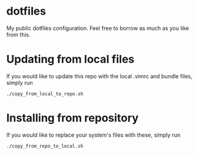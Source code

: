 # dotfiles
My public dotfiles configuration. Feel free to borrow as much as you like from this.


# Updating from local files
If you would like to update this repo with the local .vimrc and bundle files, simply run
```
./copy_from_local_to_repo.sh
```

# Installing from repository
If you would like to replace your system's files with these, simply run
```
./copy_from_repo_to_local.sh
```
